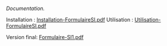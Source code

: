 _Documentation._


Installation :
[Installation-FormulaireSI.pdf](https://github.com/Theryh/Formulaire/files/11210326/Installation-FormulaireSI.pdf)
Utilisation :
[Utilisation-FormulaireSI.pdf](https://github.com/Theryh/Formulaire/files/11210328/Utilisation-FormulaireSI.pdf)

Version final:
[Formulaire-SI1.pdf](https://github.com/Theryh/Formulaire/files/11212735/Formulaire-SI1.pdf)
